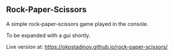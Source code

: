 ## Rock-Paper-Scissors

A simple rock-paper-scissors game played in the console.

To be expanded with a gui shortly.

Live version at: https://okostadinov.github.io/rock-paper-scissors/
